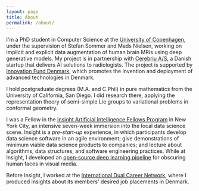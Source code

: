 ```yaml
---
layout: page
title: About
permalink: /about/
---
```


I'm a PhD student in Computer Science at the [University of Copenhagen](https://di.ku.dk/english/), under the supervision of Stefan Sommer and Mads Nielsen, working on implicit and explicit data augmentation of human brain MRIs using deep generative models. My project is in partnership with [Cerebriu A/S](https://www.cerebriu.com/), a Danish startup that delivers AI solutions to radiologists. The project is supported by [Innovation Fund Denmark](https://innovationsfonden.dk/en), which promotes the invention and deployment of advanced technologies in Denmark.

I hold postgraduate degrees (M.A. and C.Phil) in pure mathematics from the University of California, San Diego. I did research there, applying the representation theory of semi-simple Lie groups to variational problems in conformal geometry. 

I was a Fellow in the [Insight Artificial Intelligence Fellows Program](https://www.insightdata.ai/) in New York City, an intensive seven-week immersion into the local data science scene. Insight is a *pre-start-up* experience, in which participants develop data science software in an agile environment; give demonstrations of minimum viable data science products to companies; and lecture about algorithms, data structures, and software engineering practices. While at Insight, I developed an [open-source deep learning pipeline](https://github.com/admshumar/insight-face-erase) for obscuring human faces in visual media.

Before Insight, I worked at the [International Dual Career Network](http://www.idcn.info/), where I produced insights about its members' desired job placements in Denmark.
